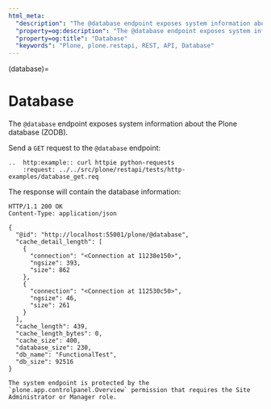 ```yaml
---
html_meta:
  "description": "The @database endpoint exposes system information about the Plone database (ZODB)."
  "property=og:description": "The @database endpoint exposes system information about the Plone database (ZODB)."
  "property=og:title": "Database"
  "keywords": "Plone, plone.restapi, REST, API, Database"
---
```


(database)=

# Database

The `@database` endpoint exposes system information about the Plone database (ZODB).

Send a `GET` request to the `@database` endpoint:

```{eval-rst}
..  http:example:: curl httpie python-requests
    :request: ../../src/plone/restapi/tests/http-examples/database_get.req
```

The response will contain the database information:

```http
HTTP/1.1 200 OK
Content-Type: application/json

{
  "@id": "http://localhost:55001/plone/@database",
  "cache_detail_length": [
    {
      "connection": "<Connection at 11238e150>",
      "ngsize": 393,
      "size": 862
    },
    {
      "connection": "<Connection at 112530c50>",
      "ngsize": 46,
      "size": 261
    }
  ],
  "cache_length": 439,
  "cache_length_bytes": 0,
  "cache_size": 400,
  "database_size": 230,
  "db_name": "FunctionalTest",
  "db_size": 92516
}
```

```{note}
The system endpoint is protected by the `plone.app.controlpanel.Overview` permission that requires the Site Administrator or Manager role.
```
